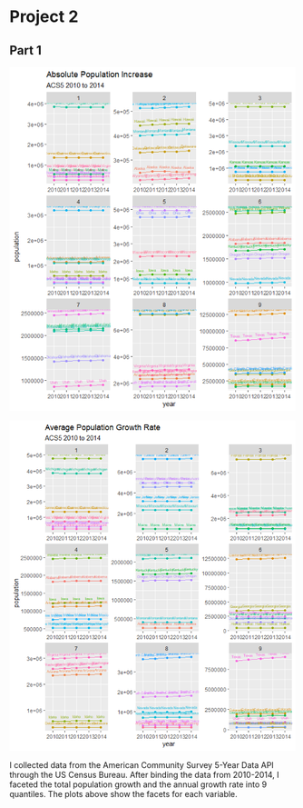 # Project 2

## Part 1

![](p2p1.png)

![](p2p1growth.png)

I collected data from the American Community Survey 5-Year Data API through the US Census Bureau. After binding the data from 2010-2014, I faceted the total population growth
and the annual growth rate into 9 quantiles. The plots above show the facets for each variable.
